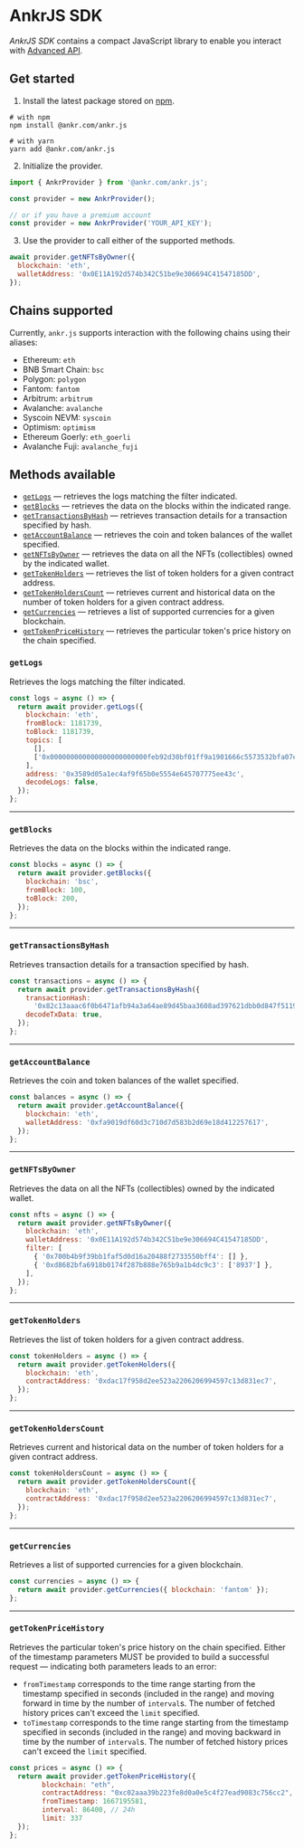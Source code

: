 # AnkrJS SDK

_AnkrJS SDK_ contains a compact JavaScript library to enable you interact with [Advanced API](/advanced-api/overview/).

## Get started

1. Install the latest package stored on [npm](https://www.npmjs.com/package/@ankr.com/ankr.js).

```shell
# with npm
npm install @ankr.com/ankr.js

# with yarn
yarn add @ankr.com/ankr.js
```

2. Initialize the provider.

```javascript
import { AnkrProvider } from '@ankr.com/ankr.js';

const provider = new AnkrProvider();

// or if you have a premium account
const provider = new AnkrProvider('YOUR_API_KEY');
```

3. Use the provider to call either of the supported methods.

```javascript
await provider.getNFTsByOwner({
  blockchain: 'eth',
  walletAddress: '0x0E11A192d574b342C51be9e306694C41547185DD',
});
```

## Chains supported

Currently, `ankr.js` supports interaction with the following chains using their aliases:

  * Ethereum: `eth`
  * BNB Smart Chain: `bsc`
  * Polygon: `polygon`
  * Fantom: `fantom`
  * Arbitrum: `arbitrum`
  * Avalanche: `avalanche`
  * Syscoin NEVM: `syscoin`
  * Optimism: `optimism`
  * Ethereum Goerly: `eth_goerli`
  * Avalanche Fuji: `avalanche_fuji`

## Methods available

  * [`getLogs`](/advanced-api/javascript-sdk/#getlogs) — retrieves the logs matching the filter indicated.
  * [`getBlocks`](/advanced-api/javascript-sdk/#getblocks) — retrieves the data on the blocks within the indicated range.
  * [`getTransactionsByHash`](/advanced-api/javascript-sdk/#gettransactionsbyhash) — retrieves transaction details for a transaction specified by hash.
  * [`getAccountBalance`](/advanced-api/javascript-sdk/#getaccountbalance) — retrieves the coin and token balances of the wallet specified.
  * [`getNFTsByOwner`](/advanced-api/javascript-sdk/#getnftsbyowner) — retrieves the data on all the NFTs (collectibles) owned by the indicated wallet.
  * [`getTokenHolders`](/advanced-api/javascript-sdk/#gettokenholders) — retrieves the list of token holders for a given contract address. 
  * [`getTokenHoldersCount`](/advanced-api/javascript-sdk/#gettokenholderscount) — retrieves current and historical data on the number of token holders for a given contract address.
  * [`getCurrencies`](/advanced-api/javascript-sdk/#getcurrencies) — retrieves a list of supported currencies for a given blockchain.
  * [`getTokenPriceHistory`](/advanced-api/javascript-sdk/#gettokenpricehistory) — retrieves the particular token's price history on the chain specified.

### `getLogs`

Retrieves the logs matching the filter indicated.

```javascript
const logs = async () => {
  return await provider.getLogs({
    blockchain: 'eth',
    fromBlock: 1181739,
    toBlock: 1181739,
    topics: [
      [],
      ['0x000000000000000000000000feb92d30bf01ff9a1901666c5573532bfa07eeec'],
    ],
    address: '0x3589d05a1ec4af9f65b0e5554e645707775ee43c',
    decodeLogs: false,
  });
};
```

---

### `getBlocks`

Retrieves the data on the blocks within the indicated range.

```javascript
const blocks = async () => {
  return await provider.getBlocks({
    blockchain: 'bsc',
    fromBlock: 100,
    toBlock: 200,
  });
};
```

---

### `getTransactionsByHash`

Retrieves transaction details for a transaction specified by hash.

```javascript
const transactions = async () => {
  return await provider.getTransactionsByHash({
    transactionHash:
      '0x82c13aaac6f0b6471afb94a3a64ae89d45baa3608ad397621dbb0d847f51196f',
    decodeTxData: true,
  });
};
```

---

### `getAccountBalance`

Retrieves the coin and token balances of the wallet specified.

```javascript
const balances = async () => {
  return await provider.getAccountBalance({
    blockchain: 'eth',
    walletAddress: '0xfa9019df60d3c710d7d583b2d69e18d412257617',
  });
};
```

---

### `getNFTsByOwner`

Retrieves the data on all the NFTs (collectibles) owned by the indicated wallet.

```javascript
const nfts = async () => {
  return await provider.getNFTsByOwner({
    blockchain: 'eth',
    walletAddress: '0x0E11A192d574b342C51be9e306694C41547185DD',
    filter: [
      { '0x700b4b9f39bb1faf5d0d16a20488f2733550bff4': [] },
      { '0xd8682bfa6918b0174f287b888e765b9a1b4dc9c3': ['8937'] },
    ],
  });
};
```

---

### `getTokenHolders`

Retrieves the list of token holders for a given contract address.

```javascript
const tokenHolders = async () => {
  return await provider.getTokenHolders({
    blockchain: 'eth',
    contractAddress: '0xdac17f958d2ee523a2206206994597c13d831ec7',
  });
};
```

---

### `getTokenHoldersCount`

Retrieves current and historical data on the number of token holders for a given contract address.

```javascript
const tokenHoldersCount = async () => {
  return await provider.getTokenHoldersCount({
    blockchain: 'eth',
    contractAddress: '0xdac17f958d2ee523a2206206994597c13d831ec7',
  });
};
```

---

### `getCurrencies`

Retrieves a list of supported currencies for a given blockchain.

```javascript
const currencies = async () => {
  return await provider.getCurrencies({ blockchain: 'fantom' });
};
```

---

### `getTokenPriceHistory`

Retrieves the particular token's price history on the chain specified. Either of the timestamp parameters MUST be provided to build a successful request — indicating both parameters leads to an error:

  * `fromTimestamp` corresponds to the time range starting from the timestamp specified in seconds (included in the range) and moving forward in time by the number of `interval`s. The number of fetched history prices can't exceed the `limit` specified.
  * `toTimestamp` corresponds to the time range starting from the timestamp specified in seconds (included in the range) and moving backward in time by the number of `interval`s. The number of fetched history prices can't exceed the `limit` specified.

```javascript
const prices = async () => {
  return await provider.getTokenPriceHistory({
        blockchain: "eth",
        contractAddress: "0xc02aaa39b223fe8d0a0e5c4f27ead9083c756cc2",
        fromTimestamp: 1667195581, 
        interval: 86400, // 24h
        limit: 337
  });
};
```
